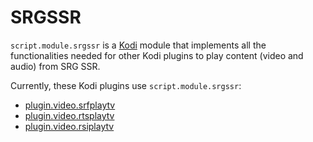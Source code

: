 # SRGSSR

`script.module.srgssr` is a [Kodi](https://kodi.tv) module that implements all the functionalities needed for other Kodi plugins to play content (video and audio) from SRG SSR.

Currently, these Kodi plugins use `script.module.srgssr`:

* [plugin.video.srfplaytv](https://github.com/goggle/plugin.video.srfplaytv)
* [plugin.video.rtsplaytv](https://github.com/goggle/plugin.video.rtsplaytv)
* [plugin.video.rsiplaytv](https://github.com/goggle/plugin.video.rsiplaytv)